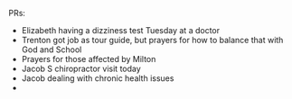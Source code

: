 PRs:
- Elizabeth having a dizziness test Tuesday at a doctor
- Trenton got job as tour guide, but prayers for how to balance that with God and School
- Prayers for those affected by Milton
- Jacob S chiropractor visit today
- Jacob dealing with chronic health issues
- 